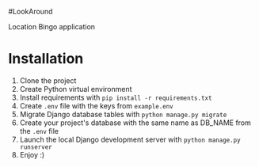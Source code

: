 #LookAround

Location Bingo application


# Installation

1. Clone the project
2. Create Python virtual environment
3. Install requirements with `pip install -r requirements.txt`
4. Create `.env` file with the keys from `example.env`
5. Migrate Django database tables with `python manage.py migrate`
6. Create your project's database with the same name as DB_NAME from the `.env` file
7. Launch the local Django development server with `python manage.py runserver`
8. Enjoy :)